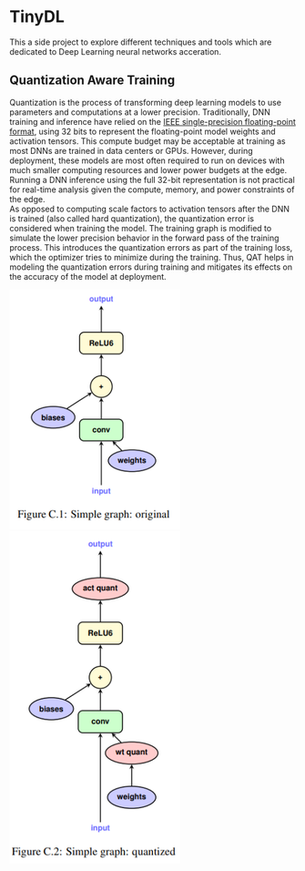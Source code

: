 # TinyDL
This a side project to explore different techniques and tools which are dedicated to Deep Learning neural networks acceration.

## Quantization Aware Training 
Quantization is the process of transforming deep learning models to use parameters and computations at a lower precision. 
Traditionally, DNN training and inference have relied on the [IEEE single-precision floating-point format](https://ieeexplore.ieee.org/document/4610935), 
using 32 bits to represent the floating-point model weights and activation tensors.
This compute budget may be acceptable at training as most DNNs are trained in data centers or GPUs. However, during deployment, 
these models are most often required to run on devices with much smaller computing resources and lower power budgets at the edge. 
Running a DNN inference using the full 32-bit representation is not practical for real-time analysis given the compute, memory, and power constraints of the edge.  
As opposed to computing scale factors to activation tensors after the DNN is trained (also called hard quantization), the quantization error is considered when training the model. The training graph is modified to simulate the lower precision behavior in the forward pass of the training process. This introduces the quantization errors as part of the training loss, which the optimizer tries to minimize during the training. Thus, QAT helps in modeling the quantization errors during training and mitigates its effects on the accuracy of the model at deployment.
<p float="left">
  <img src="https://github.com/uslumt/TinyDL/blob/main/Figures/Figure_unquantized.png" width="300"  /> &nbsp;
  <img src="https://github.com/uslumt/TinyDL/blob/main/Figures/Figure_quantized.png" width="300" /> 
</p>

